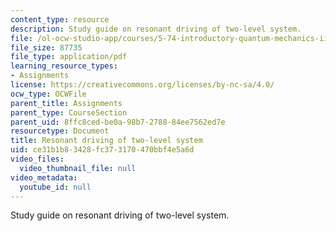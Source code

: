 ```yaml
---
content_type: resource
description: Study guide on resonant driving of two-level system.
file: /ol-ocw-studio-app/courses/5-74-introductory-quantum-mechanics-ii-spring-2009/ce31b1b83428fc373170470bbf4e5a6d_MIT5_74s09_study01.pdf
file_size: 87735
file_type: application/pdf
learning_resource_types:
- Assignments
license: https://creativecommons.org/licenses/by-nc-sa/4.0/
ocw_type: OCWFile
parent_title: Assignments
parent_type: CourseSection
parent_uid: 8ffc8ced-be0a-98b7-2788-84ee7562ed7e
resourcetype: Document
title: Resonant driving of two-level system
uid: ce31b1b8-3428-fc37-3170-470bbf4e5a6d
video_files:
  video_thumbnail_file: null
video_metadata:
  youtube_id: null
---
```

Study guide on resonant driving of two-level system.